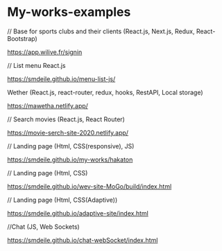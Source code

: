 # My-works-examples

// Base for sports clubs and their clients (React.js, Next.js, Redux, React-Bootstrap)

https://app.wilive.fr/signin

// List menu React.js

https://smdeile.github.io/menu-list-js/

Wether (React.js, react-router, redux, hooks, RestAPI, Local storage)

https://mawetha.netlify.app/

// Search movies (React.js, React Router)

https://movie-serch-site-2020.netlify.app/

// Landing page (Html, CSS(responsive), JS)

https://smdeile.github.io/my-works/hakaton

// Landing page (Html, CSS)

https://smdeile.github.io/wev-site-MoGo/build/index.html

// Landing page (Html, CSS(Adaptive))

https://smdeile.github.io/adaptive-site/index.html 

//Chat (JS, Web Sockets)

https://smdeile.github.io/chat-webSocket/index.html


